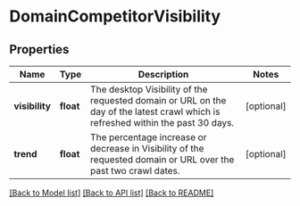 # DomainCompetitorVisibility

## Properties
Name | Type | Description | Notes
------------ | ------------- | ------------- | -------------
**visibility** | **float** | The desktop Visibility of the requested domain or URL on the day of the latest crawl which is refreshed within the past 30 days. | [optional] 
**trend** | **float** | The percentage increase or decrease in Visibility of the requested domain or URL over the past two crawl dates. | [optional] 

[[Back to Model list]](../README.md#documentation-for-models) [[Back to API list]](../README.md#documentation-for-api-endpoints) [[Back to README]](../README.md)

